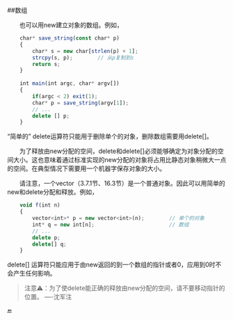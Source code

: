 ##数组

&emsp;&emsp;也可以用new建立对象的数组。例如，

```javascript
    char* save_string(const char* p)
    {
        char* s = new char[strlen(p) + 1];
        strcpy(s, p);        // 从p复制到s
        return s;
    }
    
    int main(int argc, char* argv[])
    {
        if(argc < 2) exit(1);
        char* p = save_string(argv[1]);
        // ...
        delete [] p;
    }
```

“简单的” delete运算符只能用于删除单个的对象，删除数组需要用delete[]。

&emsp;&emsp;为了释放由new分配的空间，delete和delete[]必须能够确定为对象分配的空间大小。这也意味着通过标准实现的new分配的对象将占用比静态对象稍微大一点的空间。在典型情况下需要用一个机器字保存对象的大小。

&emsp;&emsp;请注意，一个vector（3.7.1节、16.3节）是一个普通对象。因此可以用简单的new和delete分配和释放。例如，

```javascript
    void f(int n)
    {
        vector<int>* p = new vector<int>(n);        // 单个的对象
        int* q = new int[n];                        // 数组
        // ...
        delete p;
        delete[] q;
    }
```

delete[] 运算符只能应用于由new返回的到一个数组的指针或者0，应用到0时不会产生任何影响。

>注意⚠️：为了使delete能正确的释放由new分配的空间，请不要移动指针的位置。 —-沈军注

🔚